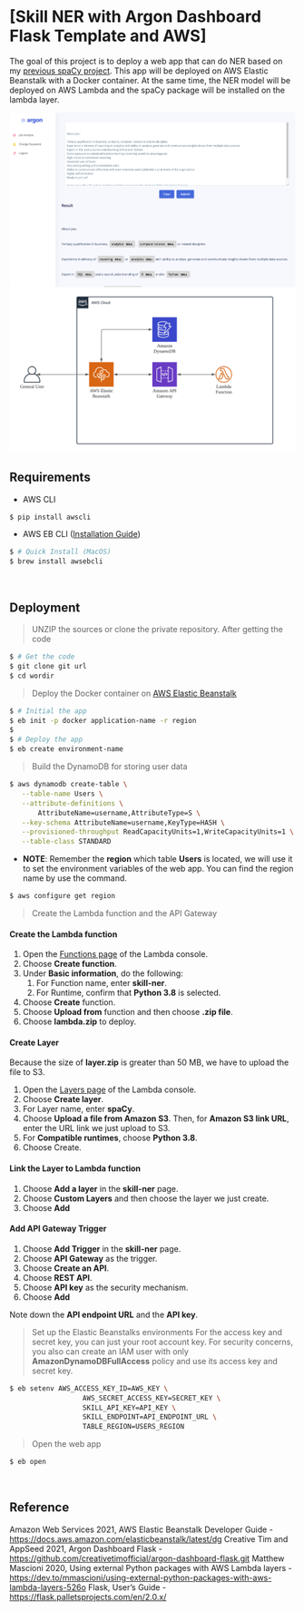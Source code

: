 # [Skill NER with Argon Dashboard Flask Template and AWS]
The goal of this project is to deploy a web app that can do NER based on my [previous spaCy project](https://github.com/ChienYao-Lin/JobSkillSet.git). This app will be deployed on AWS Elastic Beanstalk with a Docker container.  At the same time, the NER model will be deployed on AWS Lambda and the spaCy package will be installed on the lambda layer. 

![](https://github.com/ChienYao-Lin/Flask-App-With-NER-Model-On-AWS/blob/main/images/demo.png)
![](https://github.com/ChienYao-Lin/Flask-App-With-NER-Model-On-AWS/blob/main/images/AWS_Diagram.png)
<br />

## Requirements

- AWS CLI
```bash
$ pip install awscli
```

- AWS EB CLI ([Installation Guide](https://docs.aws.amazon.com/elasticbeanstalk/latest/dg/eb-cli3-install.html))
```bash
$ # Quick Install (MacOS)
$ brew install awsebcli
```

<br />

## Deployment

> UNZIP the sources or clone the private repository. After getting the code

```bash
$ # Get the code
$ git clone git url
$ cd wordir
```

> Deploy the Docker container on [AWS Elastic Beanstalk](https://docs.aws.amazon.com/elastic-beanstalk/index.html)

```bash
$ # Initial the app
$ eb init -p docker application-name -r region
$ 
$ # Deploy the app
$ eb create environment-name

```

> Build the DynamoDB for storing user data
```bash
$ aws dynamodb create-table \
   --table-name Users \
   --attribute-definitions \
       AttributeName=username,AttributeType=S \
   --key-schema AttributeName=username,KeyType=HASH \
   --provisioned-throughput ReadCapacityUnits=1,WriteCapacityUnits=1 \
   --table-class STANDARD
```

* **NOTE**: Remember the **region** which table **Users** is located, we will use it to set the environment variables of the web app. You can find the region name by use the command.
```bash
$ aws configure get region
```

> Create the Lambda function and the API Gateway
#### Create the Lambda function
1. Open the [Functions page](https://console.aws.amazon.com/lambda/home#/functions) of the Lambda console.
2. Choose **Create function**.
3. Under **Basic information**, do the following:
    1. For Function name, enter **skill-ner**. 
    2. For Runtime, confirm that **Python 3.8** is selected.
4. Choose **Create** function.
5. Choose **Upload from** function and then choose **.zip file**.
6. Choose **lambda.zip** to deploy.

#### Create Layer
Because the size of **layer.zip** is greater than 50 MB, we have to upload the file to S3.
1. Open the [Layers page](https://console.aws.amazon.com/lambda/home#/layers) of the Lambda console.
2. Choose **Create layer**.
3. For Layer name, enter **spaCy**.
4. Choose **Upload a file from Amazon S3**. Then, for **Amazon S3 link URL**, enter the URL link we just upload to S3.
5. For **Compatible runtimes**, choose **Python 3.8**.
6. Choose Create.

#### Link the Layer to Lambda function
1. Choose **Add a layer** in the **skill-ner** page.
2. Choose **Custom Layers** and then choose the layer we just create.
3. Choose **Add**

#### Add API Gateway Trigger
1. Choose **Add Trigger** in the **skill-ner** page.
2. Choose **API Gateway** as the trigger.
3. Choose **Create an API**.
4. Choose **REST API**.
5. Choose **API key** as the security mechanism.
6. Choose **Add**

Note down the **API endpoint URL** and the **API key**.

> Set up the Elastic Beanstalks environments
For the access key and secret key, you can just your root account key. For security concerns, you also can create an IAM user with only **AmazonDynamoDBFullAccess** policy and use its access key and secret key.


```bash
$ eb setenv AWS_ACCESS_KEY_ID=AWS_KEY \
                  AWS_SECRET_ACCESS_KEY=SECRET_KEY \
                  SKILL_API_KEY=API_KEY \
                  SKILL_ENDPOINT=API_ENDPOINT_URL \
                  TABLE_REGION=USERS_REGION
```

> Open the web app
```bash
$ eb open
```

<br />

## Reference
Amazon Web Services 2021, AWS Elastic Beanstalk Developer Guide - https://docs.aws.amazon.com/elasticbeanstalk/latest/dg
Creative Tim and AppSeed 2021, Argon Dashboard Flask - https://github.com/creativetimofficial/argon-dashboard-flask.git
Matthew Mascioni 2020, Using external Python packages with AWS Lambda layers - https://dev.to/mmascioni/using-external-python-packages-with-aws-lambda-layers-526o
Flask, User’s Guide - https://flask.palletsprojects.com/en/2.0.x/





